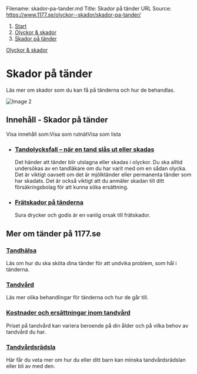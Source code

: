 Filename: skador-pa-tander.md
Title: Skador på tänder
URL Source: https://www.1177.se/olyckor--skador/skador-pa-tander/

1.  [Start](https://www.1177.se/)
2.  [Olyckor & skador](https://www.1177.se/olyckor--skador/)
3.  [Skador på tänder](https://www.1177.se/olyckor--skador/skador-pa-tander/)

[Olyckor & skador](https://www.1177.se/olyckor--skador/)

Skador på tänder
================

Läs mer om skador som du kan få på tänderna och hur de behandlas.

![Image 2](https://www.1177.se/globalassets/1177/nationell/media/fotografier/sjukdomar-och-besvar/mun-och-tander/tandundersokning2.jpg?saved=2023-03-10+11:56)

Innehåll - Skador på tänder
---------------------------

Visa innehåll som:Visa som rutnätVisa som lista

*   ### [Tandolycksfall – när en tand slås ut eller skadas](https://www.1177.se/sjukdomar--besvar/mun-och-tander/tander/skador-pa-tander/tandolycksfall--nar-en-tand-slas-ut-eller-skadas/)
    
    Det händer att tänder blir utslagna eller skadas i olyckor. Du ska alltid undersökas av en tandläkare om du har varit med om en sådan olycka. Det är viktigt oavsett om det är mjölktänder eller permanenta tänder som har skadats. Det är också viktigt att du anmäler skadan till ditt försäkringsbolag för att kunna söka ersättning.
    
*   ### [Frätskador på tänderna](https://www.1177.se/sjukdomar--besvar/mun-och-tander/tander/skador-pa-tander/fratskador-pa-tanderna/)
    
    Sura drycker och godis är en vanlig orsak till frätskador.
    

Mer om tänder på 1177.se
------------------------

### [Tandhälsa](https://www.1177.se/liv--halsa/tandhalsa/)

Läs om hur du ska sköta dina tänder för att undvika problem, som hål i tänderna.

### [Tandvård](https://www.1177.se/undersokning-behandling/tandvard/)

Läs mer olika behandlingar för tänderna och hur de går till.

### [Kostnader och ersättningar inom tandvård](https://www.1177.se/sa-fungerar-varden/kostnader-och-ersattningar/kostnader-och-ersattningar-inom-tandvard/)

Priset på tandvård kan variera beroende på din ålder och på vilka behov av tandvård du har.

### [Tandvårdsrädsla](https://www.1177.se/sjukdomar--besvar/psykiska-sjukdomar-och-besvar/angest/tandvardsradsla/)

Här får du veta mer om hur du eller ditt barn kan minska tandvårdsrädslan eller bli av med den.
